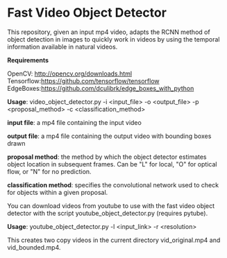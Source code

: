 # Fast Video Object Detector

This repository, given an input mp4 video, adapts the RCNN method of object detection in images to quickly work in videos by using the temporal information available in natural videos.

**Requirements**

OpenCV: http://opencv.org/downloads.html
Tensorflow:https://github.com/tensorflow/tensorflow
EdgeBoxes:https://github.com/dculibrk/edge_boxes_with_python

**Usage**: video_object_detector.py -i \<input_file> -o \<output_file> -p \<proposal_method> -c \<classification_method>

**input file**: a mp4 file containing the input video

**output file**: a mp4 file containing the output video with bounding boxes drawn

**proposal method**: the method by which the object detector estimates object location in subsequent frames. Can be "L" for local, "O" for optical flow, or "N" for no prediction.

**classification method**: specifies the convolutional network used to check for objects within a given proposal.

You can download videos from youtube to use with the fast video object detector with the script youtube_object_detector.py (requires pytube).

**Usage**: youtube_object_detector.py -l \<input_link> -r \<resolution>

This creates two copy videos in the current directory vid_original.mp4 and vid_bounded.mp4.
